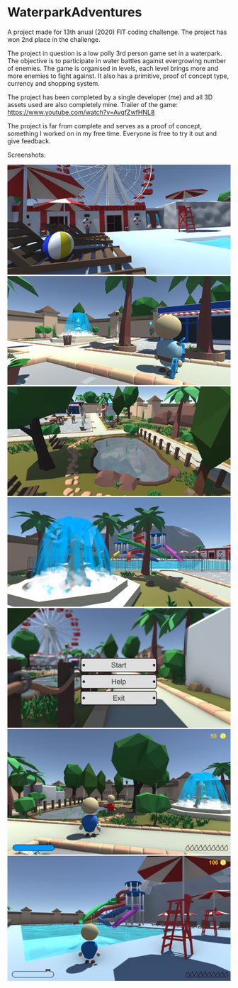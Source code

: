 # WaterparkAdventures
 A project made for 13th anual (2020) FIT coding challenge.
 The project has won 2nd place in the challenge.
 
 The project in question is a low polly 3rd person game set in a waterpark. The objective is to participate in water battles against evergrowing number of enemies. The game is organised in levels, each level brings more and more enemies to fight against. It also has a primitive, proof of concept type, currency and shopping system. 
 
 The project has been completed by a single developer (me) and all 3D assets used are also completely mine.
 Trailer of the game: https://www.youtube.com/watch?v=AvqfZwfHNL8
 
 The project is far from complete and serves as a proof of concept, something I worked on in my free time. Everyone is free to try it out and give feedback.
 
 Screenshots:
 
 ![Image 1](https://github.com/WeH1D/WaterparkAdventures/blob/master/screenshots/Picture1.png)
 ![Image 2](https://github.com/WeH1D/WaterparkAdventures/blob/master/screenshots/Picture2.png)
 ![Image 3](https://github.com/WeH1D/WaterparkAdventures/blob/master/screenshots/Picture3.png)
 ![Image 4](https://github.com/WeH1D/WaterparkAdventures/blob/master/screenshots/Picture4.png)
 ![Image 5](https://github.com/WeH1D/WaterparkAdventures/blob/master/screenshots/Picture5.png)
 ![Image 5](https://github.com/WeH1D/WaterparkAdventures/blob/master/screenshots/Picture6.png)
 ![Image 5](https://github.com/WeH1D/WaterparkAdventures/blob/master/screenshots/Screenshot%20(5).png)
 

